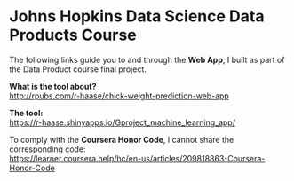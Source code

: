 # Johns Hopkins Data Science Data Products Course

The following links guide you to and through the **Web App**, I built as part of the Data Product course final project.

**What is the tool about?**     
http://rpubs.com/r-haase/chick-weight-prediction-web-app

**The tool:**       
https://r-haase.shinyapps.io/Gproject_machine_learning_app/

To comply with the **Coursera Honor Code**, I cannot share the corresponding code:           
https://learner.coursera.help/hc/en-us/articles/209818863-Coursera-Honor-Code